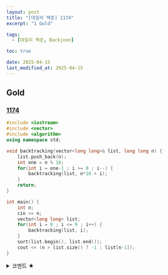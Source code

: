 ```yaml
---
layout: post
title: "[데일리 백준] 1174"
excerpt: "1 Gold"

tags:
  - [데일리 백준, Backjoon]

toc: true

date: 2025-04-15
last_modified_at: 2025-04-15
---
```

## Gold
### [1174][def]

```c++
#include <iostream>
#include <vector>
#include <algorithm>
using namespace std;

void backtracking(vector<long long>& list, long long n) {
    list.push_back(n);
    int one = n % 10;
    for(int i = one-1 ; i >= 0 ; i--) {
        backtracking(list, n*10 + i);
    }
    return;
}

int main() {
    int n;
    cin >> n;
    vector<long long> list;
    for(int i = 0 ; i <= 9 ; i++) {
        backtracking(list, i);
    }
    sort(list.begin(), list.end());
    cout << (n > list.size() ? -1 : list[n-1]);
}
```

<details>
<summary>코멘트 ★</summary>
<div markdown="1">

- Backtracking (easy)

</div>
</details>

[def]: https://www.acmicpc.net/problem/1174